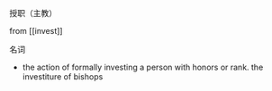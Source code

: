 授职（主教）


from [[invest]]


名词
- the action of formally investing a person with honors or rank.
the investiture of bishops